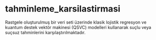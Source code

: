 # tahminleme_karsilastirmasi
Rastgele oluşturulmuş bir veri seti üzerinde klasik lojistik regresyon ve kuantum destek vektör makinesi (QSVC) modelleri kullanarak suçlu veya suçsuz tahminlerini karşılaştırılmaktadır.
